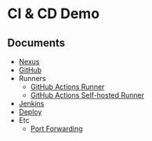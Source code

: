 # CI & CD Demo

## Documents

- [Nexus](./docs/nexus.md)
- [GitHub](./docs/github.md)
- Runners
  - [GitHub Actions Runner](./docs/runners/actions-runner.md)
  - [GitHub Actions Self-hosted Runner](./docs/runners/self-hosted-runner.md)
- [Jenkins](./docs/jenkins/index.md)
- [Deploy](./docs/deploy.md)
- Etc
  - [Port Forwarding](./docs/port_forwarding.md)
